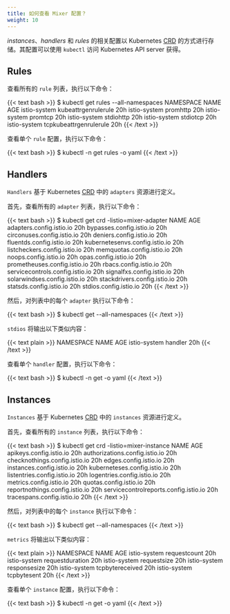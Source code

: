 ```yaml
---
title: 如何查看 Mixer 配置？
weight: 10
---
```


*instances*、*handlers* 和 *rules* 的相关配置以 Kubernetes
[CRD](https://kubernetes.io/docs/concepts/extend-kubernetes/api-extension/custom-resources/)  的方式进行存储。其配置可以使用 `kubectl` 访问 Kubernetes
API server 获得。

## Rules

查看所有的 `rule` 列表，执行以下命令：

{{< text bash >}}
$ kubectl get rules --all-namespaces
NAMESPACE      NAME                     AGE
istio-system   kubeattrgenrulerule      20h
istio-system   promhttp                 20h
istio-system   promtcp                  20h
istio-system   stdiohttp                20h
istio-system   stdiotcp                 20h
istio-system   tcpkubeattrgenrulerule   20h
{{< /text >}}

查看单个 `rule` 配置，执行以下命令：

{{< text bash >}}
$ kubectl -n <namespace> get rules <name> -o yaml
{{< /text >}}

## Handlers

`Handlers` 基于 Kubernetes [CRD](https://kubernetes.io/docs/concepts/extend-kubernetes/api-extension/custom-resources/#customresourcedefinitions)
中的 `adapters` 资源进行定义。

首先，查看所有的 `adapter` 列表，执行以下命令：

{{< text bash >}}
$ kubectl get crd -listio=mixer-adapter
NAME                              AGE
adapters.config.istio.io          20h
bypasses.config.istio.io          20h
circonuses.config.istio.io        20h
deniers.config.istio.io           20h
fluentds.config.istio.io          20h
kubernetesenvs.config.istio.io    20h
listcheckers.config.istio.io      20h
memquotas.config.istio.io         20h
noops.config.istio.io             20h
opas.config.istio.io              20h
prometheuses.config.istio.io      20h
rbacs.config.istio.io             20h
servicecontrols.config.istio.io   20h
signalfxs.config.istio.io         20h
solarwindses.config.istio.io      20h
stackdrivers.config.istio.io      20h
statsds.config.istio.io           20h
stdios.config.istio.io            20h
{{< /text >}}

然后，对列表中的每个 `adapter` 执行以下命令：

{{< text bash >}}
$ kubectl get <adapter kind name> --all-namespaces
{{< /text >}}

`stdios` 将输出以下类似内容：

{{< text plain >}}
NAMESPACE      NAME      AGE
istio-system   handler   20h
{{< /text >}}

查看单个 `handler` 配置，执行以下命令：

{{< text bash >}}
$ kubectl -n <namespace> get <adapter kind name> <name> -o yaml
{{< /text >}}

## Instances

`Instances` 基于 Kubernetes [CRD](https://kubernetes.io/docs/concepts/extend-kubernetes/api-extension/custom-resources/#customresourcedefinitions)
中的 `instances` 资源进行定义。

首先，查看所有的 `instance` 列表，执行以下命令：

{{< text bash >}}
$ kubectl get crd -listio=mixer-instance
NAME                                    AGE
apikeys.config.istio.io                 20h
authorizations.config.istio.io          20h
checknothings.config.istio.io           20h
edges.config.istio.io                   20h
instances.config.istio.io               20h
kuberneteses.config.istio.io            20h
listentries.config.istio.io             20h
logentries.config.istio.io              20h
metrics.config.istio.io                 20h
quotas.config.istio.io                  20h
reportnothings.config.istio.io          20h
servicecontrolreports.config.istio.io   20h
tracespans.config.istio.io              20h
{{< /text >}}

然后，对列表中的每个 `instance` 执行以下命令：

{{< text bash >}}
$ kubectl get <instance kind name> --all-namespaces
{{< /text >}}

`metrics` 将输出以下类似内容：

{{< text plain >}}
NAMESPACE      NAME              AGE
istio-system   requestcount      20h
istio-system   requestduration   20h
istio-system   requestsize       20h
istio-system   responsesize      20h
istio-system   tcpbytereceived   20h
istio-system   tcpbytesent       20h
{{< /text >}}

查看单个 `instance` 配置，执行以下命令：

{{< text bash >}}
$ kubectl -n <namespace> get <instance kind name> <name> -o yaml
{{< /text >}}
